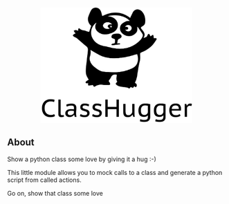 <p align="center">
  <img src="https://raw.githubusercontent.com/wardsimon/ClassHugger/master/ClassHugger.png" width="350px"/>
</p>

## About
Show a python class some love by giving it a hug :-)

This little module allows you to mock calls to a class and generate a python script from called actions.

Go on, show that class some love
